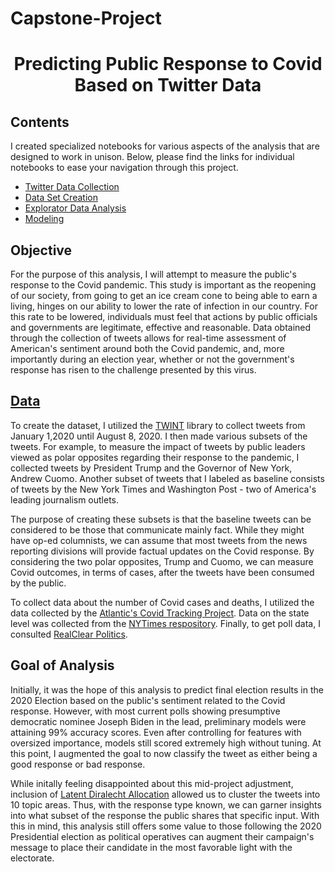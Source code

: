 # Capstone-Project
<h1><center>Predicting Public Response to Covid Based on Twitter Data</center></h1>


## Contents

I created specialized notebooks for various aspects of the analysis that are designed to work in unison. Below, please find the links for individual notebooks to ease your navigation through this project.

- [Twitter Data Collection](Twitter_dataqueries_capstone.ipynb)
- [Data Set Creation](Dataset_creation_notebook.ipynb)
- [Explorator Data Analysis](EDA_notebook.ipynb)
- [Modeling](Models.ipynb)

## Objective

For the purpose of this analysis, I will attempt to measure the public's response to the Covid pandemic.  This study is important as the reopening of our society, from going to get an ice cream cone to being able to earn a living, hinges on our ability to lower the rate of infection in our country. For this rate to be lowered, individuals must feel that actions by public officials and governments are legitimate, effective and reasonable. Data obtained through the collection of tweets allows for real-time assessment of American's sentiment around both the Covid pandemic, and, more importantly during an election year, whether or not the government's response has risen to the challenge presented by this virus.

## [Data](Dataset_creation_notebook.ipynb)

To create the dataset, I utilized the [TWINT](Twitter_dataqueries_capstone.ipynb) library to collect tweets from January 1,2020 until August 8, 2020. I then made various subsets of the tweets. For example, to measure the impact of tweets by public leaders viewed as polar opposites regarding their response to the pandemic, I collected tweets by President Trump and the Governor of New York, Andrew Cuomo. Another subset of tweets that I labeled as baseline consists of tweets by the New York Times and Washington Post - two of America's leading journalism outlets.

The purpose of creating these subsets is that the baseline tweets can be considered to be those that communicate mainly fact. While they might have op-ed columnists, we can assume that most tweets from the news reporting divisions will provide factual updates on the Covid response. By considering the two polar opposites, Trump and Cuomo, we can measure Covid outcomes, in terms of cases, after the tweets have been consumed by the public. 

To collect data about the number of Covid cases and deaths, I utilized the data collected by the [Atlantic's Covid Tracking Project](https://covidtracking.com/). Data on the state level was collected from the [NYTimes respository](https://github.com/nytimes/covid-19-data). Finally, to get poll data, I consulted [RealClear Politics](https://www.realclearpolitics.com/epolls/2020/president/us/general_election_trump_vs_biden-6247.html).

## Goal of Analysis

Initially, it was the hope of this analysis to predict final election results in the 2020 Election based on the public's sentiment related to the Covid response. However, with most current polls showing presumptive democratic nominee Joseph Biden in the lead, preliminary models were attaining 99% accuracy scores. Even after controlling for features with oversized importance, models still scored extremely high without tuning. At this point, I augmented the goal to now classify the tweet as either being a good response or bad response. 

While initally feeling disappointed about this mid-project adjustment, inclusion of [Latent Diralecht Allocation](EDA_notebook.ipynb) allowed us to cluster the tweets into 10 topic areas. Thus, with the response type known, we can garner insights into what subset of the response the public shares that specific input. With this in mind, this analysis still offers some value to those following the 2020 Presidential election as political operatives can augment their campaign's message to place their candidate in the most favorable light with the electorate.
